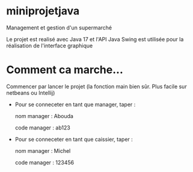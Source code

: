 # miniprojetjava
Management et gestion d'un supermarché

Le projet est realisé avec Java 17 et l'API Java Swing est utilisée pour la réalisation de l'interface graphique

# Comment ca marche...
Commencer par lancer le projet (la fonction main bien sûr. Plus facile sur netbeans ou Intellij)

- Pour se conneceter en tant que manager, taper :
  
  nom manager : Abouda
  
  code manager : ab123

- Pour se conneceter en tant que caissier, taper :
  
  nom manager : Michel
  
  code manager : 123456
